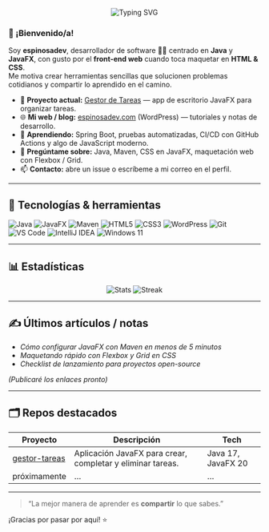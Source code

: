 <!-- Perfil README — espinosa-dev -->
<p align="center">
  <img src="https://readme-typing-svg.demolab.com/demo/?weight=600&size=32&duration=3000&pause=2000&color=72F6FF&background=FF000000&center=true&vCenter=true&width=700&height=100&lines=Hola%2C+soy+espinosadev!;Java+%7C+JavaFX+%7C+Frontend+Web+;Aprendiendo+y+compartiendo+c%C3%B3digo" alt="Typing SVG" />
</p>


### 👋 ¡Bienvenido/a!

Soy **espinosadev**, desarrollador de software 🧑‍💻 centrado en **Java** y **JavaFX**, con gusto por el **front-end web** cuando toca maquetar en **HTML & CSS**.  
Me motiva crear herramientas sencillas que solucionen problemas cotidianos y compartir lo aprendido en el camino.

- 🔭 **Proyecto actual:** [Gestor de Tareas](https://github.com/espinosa-dev/gestor-tareas) — app de escritorio JavaFX para organizar tareas.
- 🌐 **Mi web / blog:** [espinosadev.com](https://TU-DOMINIO-WORDPRESS) (WordPress) — tutoriales y notas de desarrollo.
- 🌱 **Aprendiendo:** Spring Boot, pruebas automatizadas, CI/CD con GitHub Actions y algo de JavaScript moderno.
- 💬 **Pregúntame sobre:** Java, Maven, CSS en JavaFX, maquetación web con Flexbox / Grid.
- 📫 **Contacto:** abre un issue o escríbeme a mi correo en el perfil.

---

## 🧰 Tecnologías & herramientas

![Java](https://img.shields.io/badge/Java-ED8B00?style=for-the-badge&logo=openjdk&logoColor=white)
![JavaFX](https://img.shields.io/badge/JavaFX-26A69A?style=for-the-badge)
![Maven](https://img.shields.io/badge/Maven-C71A36?style=for-the-badge&logo=apachemaven&logoColor=white)
![HTML5](https://img.shields.io/badge/HTML5-E34F26?style=for-the-badge&logo=html5&logoColor=white)
![CSS3](https://img.shields.io/badge/CSS3-1572B6?style=for-the-badge&logo=css3&logoColor=white)
![WordPress](https://img.shields.io/badge/WordPress-21759B?style=for-the-badge&logo=wordpress&logoColor=white)
![Git](https://img.shields.io/badge/Git-F05032?style=for-the-badge&logo=git&logoColor=white)
![VS Code](https://img.shields.io/badge/VS%20Code-007ACC?style=for-the-badge&logo=visualstudiocode&logoColor=white)
![IntelliJ IDEA](https://img.shields.io/badge/IntelliJ_IDEA-000000?style=for-the-badge&logo=intellijidea&logoColor=white)
![Windows 11](https://img.shields.io/badge/Windows_11-0078D6?style=for-the-badge&logo=windows11&logoColor=white)

---

## 📊 Estadísticas

<p align="center">
  <img src="https://github-readme-stats.vercel.app/api?username=espinosa-dev&show_icons=true&theme=transparent&hide_border=true" alt="Stats" />
  <img src="https://github-readme-streak-stats.herokuapp.com/?user=espinosa-dev&theme=transparent&hide_border=true" alt="Streak" />
</p>

---

## ✍️ Últimos artículos / notas

- _Cómo configurar JavaFX con Maven en menos de 5 minutos_
- _Maquetando rápido con Flexbox y Grid en CSS_
- _Checklist de lanzamiento para proyectos open-source_

*(Publicaré los enlaces pronto)*

---

## 🗂️ Repos destacados

| Proyecto | Descripción | Tech |
|----------|-------------|------|
| [gestor-tareas](https://github.com/espinosa-dev/gestor-tareas) | Aplicación JavaFX para crear, completar y eliminar tareas. | Java 17, JavaFX 20 |
| próximamente | … | … |

---

> “La mejor manera de aprender es **compartir** lo que sabes.”

¡Gracias por pasar por aquí! ⭐️
